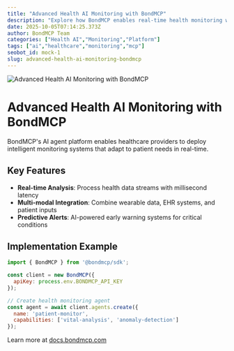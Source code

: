 ```yaml
---
title: "Advanced Health AI Monitoring with BondMCP"
description: "Explore how BondMCP enables real-time health monitoring with AI-powered agents"
date: 2025-10-05T07:14:25.373Z
author: BondMCP Team
categories: ["Health AI","Monitoring","Platform"]
tags: ["ai","healthcare","monitoring","mcp"]
seobot_id: mock-1
slug: advanced-health-ai-monitoring-bondmcp
---
```


![Advanced Health AI Monitoring with BondMCP](https://bondmcp.com/images/health-monitoring.png)

# Advanced Health AI Monitoring with BondMCP

BondMCP's AI agent platform enables healthcare providers to deploy intelligent monitoring systems that adapt to patient needs in real-time.

## Key Features

- **Real-time Analysis**: Process health data streams with millisecond latency
- **Multi-modal Integration**: Combine wearable data, EHR systems, and patient inputs
- **Predictive Alerts**: AI-powered early warning systems for critical conditions

## Implementation Example

```javascript
import { BondMCP } from '@bondmcp/sdk';

const client = new BondMCP({
  apiKey: process.env.BONDMCP_API_KEY
});

// Create health monitoring agent
const agent = await client.agents.create({
  name: 'patient-monitor',
  capabilities: ['vital-analysis', 'anomaly-detection']
});
```

Learn more at [docs.bondmcp.com](https://docs.bondmcp.com)